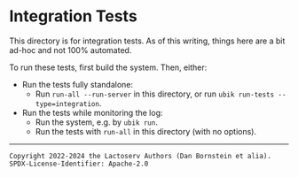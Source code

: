 Integration Tests
=================

This directory is for integration tests. As of this writing, things here are a
bit ad-hoc and not 100% automated.

To run these tests, first build the system. Then, either:

* Run the tests fully standalone:
  * Run `run-all --run-server` in this directory, or run `ubik run-tests
    --type=integration`.
* Run the tests while monitoring the log:
  * Run the system, e.g. by `ubik run`.
  * Run the tests with `run-all` in this directory (with no options).

- - - - - - - - - -
```
Copyright 2022-2024 the Lactoserv Authors (Dan Bornstein et alia).
SPDX-License-Identifier: Apache-2.0
```
